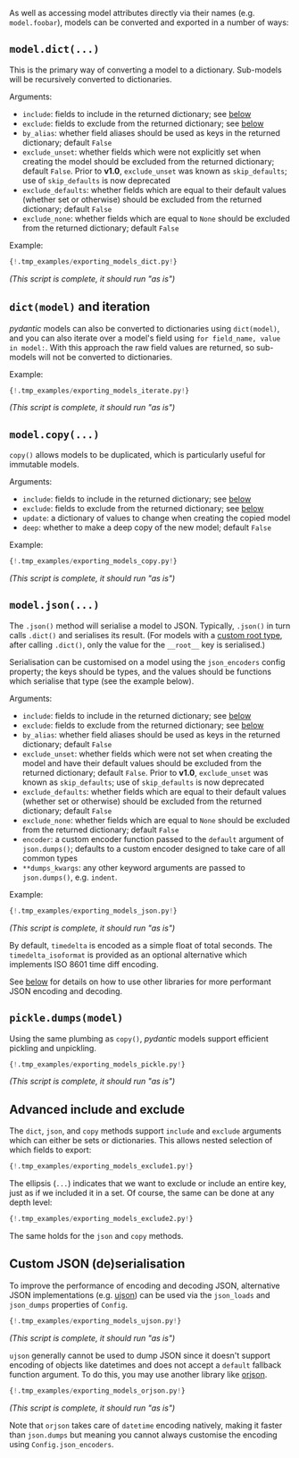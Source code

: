As well as accessing model attributes directly via their names (e.g. `model.foobar`), models can be converted
and exported in a number of ways:

## `model.dict(...)`

This is the primary way of converting a model to a dictionary. Sub-models will be recursively converted to dictionaries.

Arguments:

* `include`: fields to include in the returned dictionary; see [below](#advanced-include-exclude)
* `exclude`: fields to exclude from the returned dictionary; see [below](#advanced-include-exclude)
* `by_alias`: whether field aliases should be used as keys in the returned dictionary; default `False`
* `exclude_unset`: whether fields which were not explicitly set when creating the model should
  be excluded from the returned dictionary; default `False`.
  Prior to **v1.0**, `exclude_unset` was known as `skip_defaults`; use of `skip_defaults` is now deprecated
* `exclude_defaults`: whether fields which are equal to their default values (whether set or otherwise) should
  be excluded from the returned dictionary; default `False`
* `exclude_none`: whether fields which are equal to `None` should be excluded from the returned dictionary; default
  `False`

Example:

```py
{!.tmp_examples/exporting_models_dict.py!}
```
_(This script is complete, it should run "as is")_

## `dict(model)` and iteration

*pydantic* models can also be converted to dictionaries using `dict(model)`, and you can also
iterate over a model's field using `for field_name, value in model:`. With this approach the raw field values are
returned, so sub-models will not be converted to dictionaries.

Example:

```py
{!.tmp_examples/exporting_models_iterate.py!}
```
_(This script is complete, it should run "as is")_

## `model.copy(...)`

`copy()` allows models to be duplicated, which is particularly useful for immutable models.

Arguments:

* `include`: fields to include in the returned dictionary; see [below](#advanced-include-exclude)
* `exclude`: fields to exclude from the returned dictionary; see [below](#advanced-include-exclude)
* `update`: a dictionary of values to change when creating the copied model
* `deep`: whether to make a deep copy of the new model; default `False`

Example:

```py
{!.tmp_examples/exporting_models_copy.py!}
```
_(This script is complete, it should run "as is")_

## `model.json(...)`

The `.json()` method will serialise a model to JSON. Typically, `.json()` in turn calls `.dict()` and
serialises its result. (For models with a [custom root type](models.md#custom-root-types), after calling `.dict()`,
only the value for the `__root__` key is serialised.)

Serialisation can be customised on a model using the `json_encoders` config property; the keys should be types, and
the values should be functions which serialise that type (see the example below).

Arguments:

* `include`: fields to include in the returned dictionary; see [below](#advanced-include-exclude)
* `exclude`: fields to exclude from the returned dictionary; see [below](#advanced-include-exclude)
* `by_alias`: whether field aliases should be used as keys in the returned dictionary; default `False`
* `exclude_unset`: whether fields which were not set when creating the model and have their default values should
  be excluded from the returned dictionary; default `False`.
  Prior to **v1.0**, `exclude_unset` was known as `skip_defaults`; use of `skip_defaults` is now deprecated
* `exclude_defaults`: whether fields which are equal to their default values (whether set or otherwise) should
  be excluded from the returned dictionary; default `False`
* `exclude_none`: whether fields which are equal to `None` should be excluded from the returned dictionary; default
  `False`
* `encoder`: a custom encoder function passed to the `default` argument of `json.dumps()`; defaults to a custom
  encoder designed to take care of all common types
* `**dumps_kwargs`: any other keyword arguments are passed to `json.dumps()`, e.g. `indent`.

Example:

```py
{!.tmp_examples/exporting_models_json.py!}
```
_(This script is complete, it should run "as is")_

By default, `timedelta` is encoded as a simple float of total seconds. The `timedelta_isoformat` is provided
as an optional alternative which implements ISO 8601 time diff encoding.

See [below](#custom-json-deserialisation) for details on how to use other libraries for more performant JSON encoding
and decoding.

## `pickle.dumps(model)`

Using the same plumbing as `copy()`, *pydantic* models support efficient pickling and unpickling.

```py
{!.tmp_examples/exporting_models_pickle.py!}
```
_(This script is complete, it should run "as is")_

## Advanced include and exclude

The `dict`, `json`, and `copy` methods support `include` and `exclude` arguments which can either be
sets or dictionaries. This allows nested selection of which fields to export:

```py
{!.tmp_examples/exporting_models_exclude1.py!}
```

The ellipsis (``...``) indicates that we want to exclude or include an entire key, just as if we included it in a set.
Of course, the same can be done at any depth level:

```py
{!.tmp_examples/exporting_models_exclude2.py!}
```

The same holds for the `json` and `copy` methods.

## Custom JSON (de)serialisation

To improve the performance of encoding and decoding JSON, alternative JSON implementations
(e.g. [ujson](https://pypi.python.org/pypi/ujson)) can be used via the
`json_loads` and `json_dumps` properties of `Config`.

```py
{!.tmp_examples/exporting_models_ujson.py!}
```
_(This script is complete, it should run "as is")_

`ujson` generally cannot be used to dump JSON since it doesn't support encoding of objects like datetimes and does
not accept a `default` fallback function argument. To do this, you may use another library like
[orjson](https://github.com/ijl/orjson).

```py
{!.tmp_examples/exporting_models_orjson.py!}
```
_(This script is complete, it should run "as is")_

Note that `orjson` takes care of `datetime` encoding natively, making it faster than `json.dumps` but
meaning you cannot always customise the encoding using `Config.json_encoders`.
